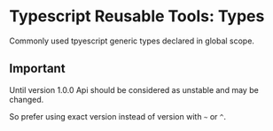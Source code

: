 # Typescript Reusable Tools: Types

Commonly used tpyescript generic types declared in global scope.

## Important

Until version 1.0.0 Api should be considered as unstable and may be changed.

So prefer using exact version instead of version with `~` or `^`.
